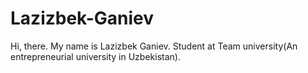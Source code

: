# Lazizbek-Ganiev
Hi, there.
My name is Lazizbek Ganiev.
Student at Team university(An entrepreneurial university in Uzbekistan).
